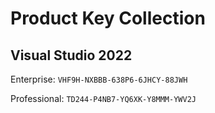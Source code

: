 
# Product Key Collection

## Visual Studio 2022
Enterprise:
```VHF9H-NXBBB-638P6-6JHCY-88JWH```

Professional:
```TD244-P4NB7-YQ6XK-Y8MMM-YWV2J```
